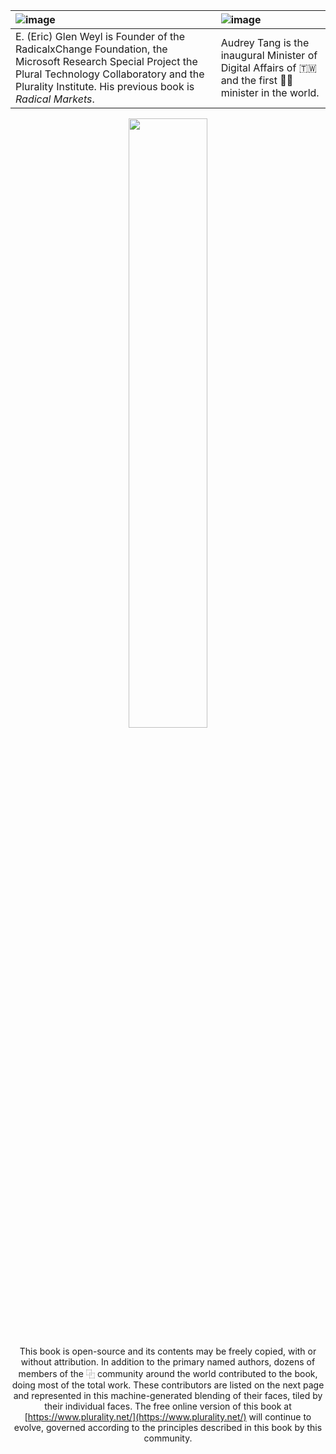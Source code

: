 | ![image](https://github.com/pluralitybook/plurality/blob/main/figs/author-Glen.png)                                                                                                     | ![image](https://github.com/pluralitybook/plurality/blob/main/figs/author-Audrey.png)                                                            |
| :---------------------------------------------------------------------------------------------------------------------------------------------------------------------------------------------------------------- | :----------------------------------------------------------------------------------------------------------------------------------------------------------------------- |
| E. (Eric) Glen Weyl is Founder of the RadicalxChange Foundation, the Microsoft Research Special Project the Plural Technology Collaboratory and the Plurality Institute.  His previous book is *Radical Markets*. | Audrey Tang is the inaugural Minister of Digital Affairs of 🇹🇼 and the first 🏳️‍⚧️ minister in the world. |

<div align="center">
<img width="50%" src="https://github.com/pluralitybook/plurality/blob/main/figs/author-Community.png">

This book is open-source and its contents may be freely copied, with or without attribution.  In addition to the primary named authors, dozens of members of the ⿻ community around the world contributed to the book, doing most of the total work.  These contributors are listed on the next page and represented in this machine-generated blending of their faces, tiled by their individual faces.  The free online version of this book at [https://www.plurality.net/](https://www.plurality.net/) will continue to evolve, governed according to the principles described in this book by this community.
</div>
